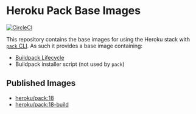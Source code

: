 # Heroku Pack Base Images

[![CircleCI](https://circleci.com/gh/heroku/pack-images.svg?style=svg)](https://circleci.com/gh/heroku/pack-images)

This repository contains the base images for using the Heroku stack with [`pack` CLI](https://github.com/buildpack/pack). As such it provides a base image containing:

* [Buildpack Lifecycle](https://github.com/buildpack/lifecycle)
* Buildpack installer script (not used by `pack`)

## Published Images

* [heroku/pack:18](https://hub.docker.com/r/heroku/pack/tags/)
* [heroku/pack:18-build](https://hub.docker.com/r/heroku/pack/tags/)
